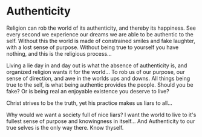 # Authenticity

Religion can rob the world of its authenticity, and thereby its happiness.
See every second we experience our dreams we are able to be authentic to the self.
Without this the world is made of constrained smiles and fake laughter, with a lost sense of purpose.
Without being true to yourself you have nothing, and this is the religious process...

Living a lie day in and day out is what the absence of authenticity is, and organized religion wants it for the world...
To rob us of our purpose, our sense of direction, and awe in the worlds ups and downs.
All things being true to the self, is what being authentic provides the people.
Should you be fake?
Or is being real an enjoyable existence you deserve to live?

Christ strives to be the truth, yet his practice makes us liars to all...

Why would we want a society full of nice liars?
I want the world to live to it's fullest sense of purpose and knowingness in itself...
And Authenticity to our true selves is the only way there.
Know thyself.